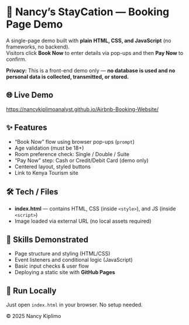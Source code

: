 # 🏡 Nancy’s StayCation — Booking Page Demo

A single-page demo built with **plain HTML, CSS, and JavaScript** (no frameworks, no backend).  
Visitors click **Book Now** to enter details via pop-ups and then **Pay Now** to confirm.

**Privacy:** This is a front-end demo only — **no database is used and no personal data is collected, transmitted, or stored.**

## 🌐 Live Demo
https://nancykiplimoanalyst.github.io/Airbnb-Booking-Website/

## ✨ Features
- “Book Now” flow using browser pop-ups (`prompt`)
- Age validation (must be 18+)
- Room preference check: Single / Double / Suite
- “Pay Now” step: Cash or Credit/Debit Card (demo only)
- Centered layout, styled buttons
- Link to Kenya Tourism site

## 🛠 Tech / Files
- **index.html** — contains HTML, CSS (inside `<style>`), and JS (inside `<script>`)
- Image loaded via external URL (no local assets required)

## 🧠 Skills Demonstrated
- Page structure and styling (HTML/CSS)
- Event listeners and conditional logic (JavaScript)
- Basic input checks & user flow
- Deploying a static site with **GitHub Pages**

## 🚀 Run Locally
Just open `index.html` in your browser. No setup needed.

© 2025 Nancy Kiplimo
